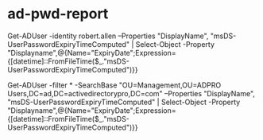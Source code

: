 # ad-pwd-report
Get-ADUser -identity robert.allen –Properties "DisplayName", "msDS-UserPasswordExpiryTimeComputed" |
Select-Object -Property "Displayname",@{Name="ExpiryDate";Expression={[datetime]::FromFileTime($_."msDS-UserPasswordExpiryTimeComputed")}}



Get-ADUser -filter * -SearchBase "OU=Management,OU=ADPRO Users,DC=ad,DC=activedirectorypro,DC=com" –Properties "DisplayName", "msDS-UserPasswordExpiryTimeComputed" | Select-Object -Property "Displayname",@{Name="ExpiryDate";Expression={[datetime]::FromFileTime($_."msDS-UserPasswordExpiryTimeComputed")}}



